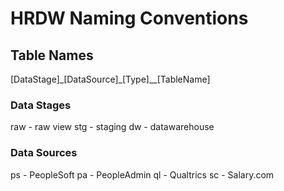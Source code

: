 # HRDW Naming Conventions
## Table Names
[DataStage]\_[DataSource]\_[Type]\_\_[TableName] 

### Data Stages
raw - raw view
stg - staging
dw - datawarehouse
### Data Sources
ps - PeopleSoft
pa - PeopleAdmin
ql - Qualtrics
sc - Salary.com




